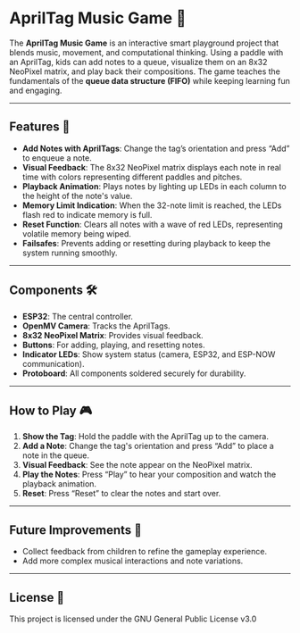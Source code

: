 # AprilTag Music Game 🎵  

The **AprilTag Music Game** is an interactive smart playground project that blends music, movement, and computational thinking. Using a paddle with an AprilTag, kids can add notes to a queue, visualize them on an 8x32 NeoPixel matrix, and play back their compositions. The game teaches the fundamentals of the **queue data structure (FIFO)** while keeping learning fun and engaging.  

---

## Features 🧩  
- **Add Notes with AprilTags**: Change the tag’s orientation and press “Add” to enqueue a note.  
- **Visual Feedback**: The 8x32 NeoPixel matrix displays each note in real time with colors representing different paddles and pitches.  
- **Playback Animation**: Plays notes by lighting up LEDs in each column to the height of the note's value.  
- **Memory Limit Indication**: When the 32-note limit is reached, the LEDs flash red to indicate memory is full.  
- **Reset Function**: Clears all notes with a wave of red LEDs, representing volatile memory being wiped.  
- **Failsafes**: Prevents adding or resetting during playback to keep the system running smoothly.  

---

## Components 🛠️  
- **ESP32**: The central controller.  
- **OpenMV Camera**: Tracks the AprilTags.  
- **8x32 NeoPixel Matrix**: Provides visual feedback.  
- **Buttons**: For adding, playing, and resetting notes.  
- **Indicator LEDs**: Show system status (camera, ESP32, and ESP-NOW communication).  
- **Protoboard**: All components soldered securely for durability.  

---

## How to Play 🎮  
1. **Show the Tag**: Hold the paddle with the AprilTag up to the camera.  
2. **Add a Note**: Change the tag's orientation and press “Add” to place a note in the queue.  
3. **Visual Feedback**: See the note appear on the NeoPixel matrix.  
4. **Play the Notes**: Press “Play” to hear your composition and watch the playback animation.  
5. **Reset**: Press “Reset” to clear the notes and start over.  

---

## Future Improvements 🚀  
- Collect feedback from children to refine the gameplay experience.  
- Add more complex musical interactions and note variations.  

---

## License 📄  
This project is licensed under the GNU General Public License v3.0
